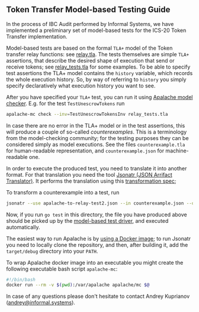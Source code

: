 ## Token Transfer Model-based Testing Guide

In the process of IBC Audit performed by Informal Systems, we have implemented 
a preliminary set of model-based tests for the ICS-20 Token Transfer implementation.

Model-based tests are based on the formal `TLA+` model of the Token transfer relay functions: see [relay.tla](relay_model/relay.tla).
The tests themselves are simple `TLA+` assertions, that describe the desired shape of execution that send or receive tokens; 
see [relay_tests.tla](relay_model/relay_tests.tla) for some examples. 
To be able to specify test assertions the TLA+ model contains the `history` variable, 
which records the whole execution history. 
So, by way of referring to `history` you simply specify declaratively what execution history you want to see.

After you have specified your `TLA+` test, you can run it using [Apalache model checker](https://github.com/informalsystems/apalache).
E.g. for the test `TestUnescrowTokens` run 

```bash
apalache-mc check --inv=TestUnescrowTokensInv relay_tests.tla
```
 
In case there are no error in the TLA+ model or in the test assertions, this will produce a couple of so-called _counterexamples_. 
This is a terminology from the model-checking community; for the testing purposes they can be considered simply as model executions.
See the files `counterexample.tla` for human-readable representation, and `counterexample.json` for machine-readable one.

In order to execute the produced test, you need to translate it into another format. 
For that translation you need the tool [Jsonatr (JSON Arrifact Translator)](https://github.com/informalsystems/jsonatr). 
It performs the translation using this [transformation spec](relay_model/apalache-to-relay-test2.json);

To transform a counterexample into a test, run 

```bash
jsonatr --use apalache-to-relay-test2.json --in counterexample.json --out model_based_tests/YourTestName.json
```

Now, if you run `go test` in this directory, the file you have produced above should be picked up by the [model-based test driver](mbt_relay_test.go),
and executed automatically.


The easiest way to run Apalache is by 
[using a Docker image](https://apalache.informal.systems/docs/apalache/installation/docker.html); 
to run Jsonatr you need to locally clone the repository, and then, 
after building it, add the `target/debug` directory into your `PATH`. 

To wrap Apalache docker image into an executable you might create the following executable bash script `apalache-mc`:

```bash
#!/bin/bash
docker run --rm -v $(pwd):/var/apalache apalache/mc $@
```    


In case of any questions please don't hesitate to contact Andrey Kuprianov (andrey@informal.systems).
